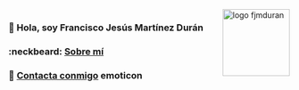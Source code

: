 <div style="float:right;">
  <img src="https://fjmduran.com/favicon.png" alt="logo fjmduran" width="120"/>  
</div>


### 👋 Hola, soy Francisco Jesús Martínez Durán

### :neckbeard: [Sobre mí](https://fjmduran.com/sobre-mi)

### 💬 [Contacta conmigo](https://fjmduran.com/contacto) emoticon

<!--
**fjmduran/fjmduran** is a ✨ _special_ ✨ repository because its `README.md` (this file) appears on your GitHub profile.

Here are some ideas to get you started:

- 🔭 I’m currently working on ...
- 🌱 I’m currently learning ...
- 👯 I’m looking to collaborate on ...
- 🤔 I’m looking for help with ...
- 💬 Ask me about ...
- 📫 How to reach me: ...
- 😄 Pronouns: ...
- ⚡ Fun fact: ...
-->
